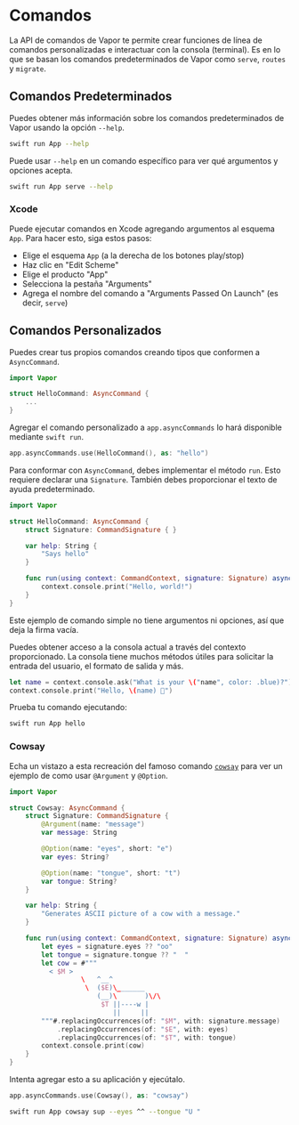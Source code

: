 # Comandos

La API de comandos de Vapor te permite crear funciones de línea de comandos personalizadas e interactuar con la consola (terminal). Es en lo que se basan los comandos predeterminados de Vapor como `serve`, `routes` y `migrate`.

## Comandos Predeterminados

Puedes obtener más información sobre los comandos predeterminados de Vapor usando la opción `--help`.

```sh
swift run App --help
```

Puede usar `--help` en un comando específico para ver qué argumentos y opciones acepta.

```sh
swift run App serve --help
```

### Xcode

Puede ejecutar comandos en Xcode agregando argumentos al esquema `App`. Para hacer esto, siga estos pasos:

- Elige el esquema `App` (a la derecha de los botones play/stop)
- Haz clic en "Edit Scheme"
- Elige el producto "App"
- Selecciona la pestaña "Arguments"
- Agrega el nombre del comando a "Arguments Passed On Launch" (es decir, `serve`)

## Comandos Personalizados

Puedes crear tus propios comandos creando tipos que conformen a `AsyncCommand`.

```swift
import Vapor

struct HelloCommand: AsyncCommand {
	...
}
```

Agregar el comando personalizado a `app.asyncCommands` lo hará disponible mediante `swift run`.

```swift
app.asyncCommands.use(HelloCommand(), as: "hello")
```

Para conformar con `AsyncCommand`, debes implementar el método `run`. Esto requiere declarar una `Signature`. También debes proporcionar el texto de ayuda predeterminado.

```swift
import Vapor

struct HelloCommand: AsyncCommand {
    struct Signature: CommandSignature { }

    var help: String {
        "Says hello"
    }

    func run(using context: CommandContext, signature: Signature) async throws {
        context.console.print("Hello, world!")
    }
}
```

Este ejemplo de comando simple no tiene argumentos ni opciones, así que deja la firma vacía.

Puedes obtener acceso a la consola actual a través del contexto proporcionado. La consola tiene muchos métodos útiles para solicitar la entrada del usuario, el formato de salida y más.

```swift
let name = context.console.ask("What is your \("name", color: .blue)?")
context.console.print("Hello, \(name) 👋")
```

Prueba tu comando ejecutando:

```sh
swift run App hello
```

### Cowsay

Echa un vistazo a esta recreación del famoso comando [`cowsay`](https://en.wikipedia.org/wiki/Cowsay) para ver un ejemplo de como usar `@Argument` y `@Option`.

```swift
import Vapor

struct Cowsay: AsyncCommand {
    struct Signature: CommandSignature {
        @Argument(name: "message")
        var message: String

        @Option(name: "eyes", short: "e")
        var eyes: String?

        @Option(name: "tongue", short: "t")
        var tongue: String?
    }

    var help: String {
        "Generates ASCII picture of a cow with a message."
    }

    func run(using context: CommandContext, signature: Signature) async throws {
        let eyes = signature.eyes ?? "oo"
        let tongue = signature.tongue ?? "  "
        let cow = #"""
          < $M >
                  \   ^__^
                   \  ($E)\_______
                      (__)\       )\/\
                       $T ||----w |
                          ||     ||
        """#.replacingOccurrences(of: "$M", with: signature.message)
            .replacingOccurrences(of: "$E", with: eyes)
            .replacingOccurrences(of: "$T", with: tongue)
        context.console.print(cow)
    }
}
```

Intenta agregar esto a su aplicación y ejecútalo.

```swift
app.asyncCommands.use(Cowsay(), as: "cowsay")
```

```sh
swift run App cowsay sup --eyes ^^ --tongue "U "
```
